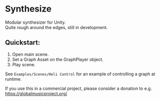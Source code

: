 # Synthesize
Modular synthesizer for Unity.  
Quite rough around the edges, still in development.

## Quickstart:
 1. Open main scene.
 2. Set a Graph Asset on the GraphPlayer object.
 3. Play scene.

See `Examples/Scenes/Heli Control` for an example of controlling a graph at runtime.

If you use this in a commercial project, please consider a donation to e.g. https://globalmusicproject.org/
